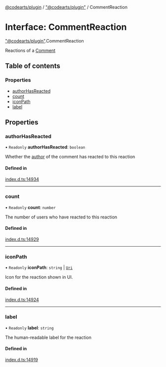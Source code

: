 [@codearts/plugin](../README.md) / ["@codearts/plugin"](../modules/_codearts_plugin_.md) / CommentReaction

# Interface: CommentReaction

["@codearts/plugin"](../modules/_codearts_plugin_.md).CommentReaction

Reactions of a [Comment](codearts_plugin_.Comment.md)

## Table of contents

### Properties

- [authorHasReacted](codearts_plugin_.CommentReaction.md#authorhasreacted)
- [count](codearts_plugin_.CommentReaction.md#count)
- [iconPath](codearts_plugin_.CommentReaction.md#iconpath)
- [label](codearts_plugin_.CommentReaction.md#label)

## Properties

### authorHasReacted

• `Readonly` **authorHasReacted**: `boolean`

Whether the [author](codearts_plugin_.CommentAuthorInformation.md) of the comment has reacted to this reaction

#### Defined in

[index.d.ts:14934](https://github.com/huaweicloud/cloudide-plugin-api/blob/a055dd0/index.d.ts#L14934)

___

### count

• `Readonly` **count**: `number`

The number of users who have reacted to this reaction

#### Defined in

[index.d.ts:14929](https://github.com/huaweicloud/cloudide-plugin-api/blob/a055dd0/index.d.ts#L14929)

___

### iconPath

• `Readonly` **iconPath**: `string` \| [`Uri`](../classes/codearts_plugin_.Uri.md)

Icon for the reaction shown in UI.

#### Defined in

[index.d.ts:14924](https://github.com/huaweicloud/cloudide-plugin-api/blob/a055dd0/index.d.ts#L14924)

___

### label

• `Readonly` **label**: `string`

The human-readable label for the reaction

#### Defined in

[index.d.ts:14919](https://github.com/huaweicloud/cloudide-plugin-api/blob/a055dd0/index.d.ts#L14919)
